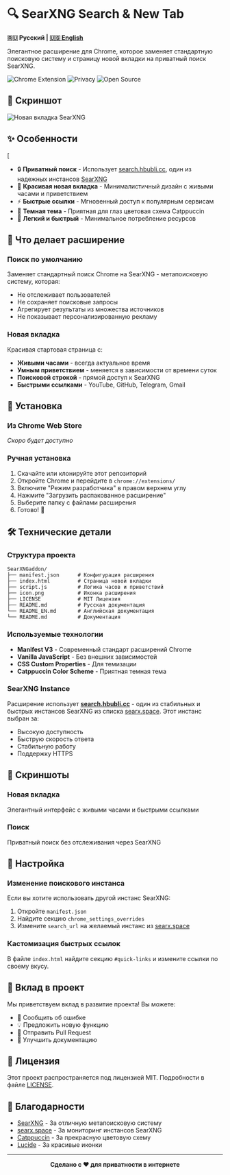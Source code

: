 # 🔍 SearXNG Search & New Tab

**🇷🇺 Русский | [🇺🇸 English](README_EN.md)**

Элегантное расширение для Chrome, которое заменяет стандартную поисковую систему и страницу новой вкладки на приватный поиск SearXNG.

![Chrome Extension](https://img.shields.io/badge/Chrome-Extension-4285F4?style=for-the-badge&logo=googlechrome&logoColor=white)
![Privacy](https://img.shields.io/badge/Privacy-Focused-00C851?style=for-the-badge&logo=shield&logoColor=white)
![Open Source](https://img.shields.io/badge/Open-Source-FF6B35?style=for-the-badge&logo=opensourceinitiative&logoColor=white)

## 📸 Скриншот

![Новая вкладка SearXNG](https://raw.githubusercontent.com/Nelyfa/SearXNGaddon/refs/heads/main/screen.png)

## ✨ Особенности
[
- 🔒 **Приватный поиск** - Использует [search.hbubli.cc](https://search.hbubli.cc/), один из надежных инстансов [SearXNG](https://searx.space/)
- 🎨 **Красивая новая вкладка** - Минималистичный дизайн с живыми часами и приветствием
- ⚡ **Быстрые ссылки** - Мгновенный доступ к популярным сервисам
- 🌙 **Темная тема** - Приятная для глаз цветовая схема Catppuccin
- 🚀 **Легкий и быстрый** - Минимальное потребление ресурсов

## 🎯 Что делает расширение

### Поиск по умолчанию
Заменяет стандартный поиск Chrome на SearXNG - метапоисковую систему, которая:
- Не отслеживает пользователей
- Не сохраняет поисковые запросы
- Агрегирует результаты из множества источников
- Не показывает персонализированную рекламу

### Новая вкладка
Красивая стартовая страница с:
- **Живыми часами** - всегда актуальное время
- **Умным приветствием** - меняется в зависимости от времени суток
- **Поисковой строкой** - прямой доступ к SearXNG
- **Быстрыми ссылками** - YouTube, GitHub, Telegram, Gmail

## 🚀 Установка

### Из Chrome Web Store
*Скоро будет доступно*

### Ручная установка
1. Скачайте или клонируйте этот репозиторий
2. Откройте Chrome и перейдите в `chrome://extensions/`
3. Включите "Режим разработчика" в правом верхнем углу
4. Нажмите "Загрузить распакованное расширение"
5. Выберите папку с файлами расширения
6. Готово! 🎉

## 🛠️ Технические детали

### Структура проекта
```
SearXNGaddon/
├── manifest.json      # Конфигурация расширения
├── index.html         # Страница новой вкладки
├── script.js          # Логика часов и приветствий
├── icon.png           # Иконка расширения
├── LICENSE            # MIT Лицензия
├── README.md          # Русская документация
└── README_EN.md       # Английская документация
└── README.md          # Документация
```

### Используемые технологии
- **Manifest V3** - Современный стандарт расширений Chrome
- **Vanilla JavaScript** - Без внешних зависимостей
- **CSS Custom Properties** - Для темизации
- **Catppuccin Color Scheme** - Приятная темная тема

### SearXNG Instance
Расширение использует **[search.hbubli.cc](https://search.hbubli.cc/)** - один из стабильных и быстрых инстансов SearXNG из списка [searx.space](https://searx.space/). Этот инстанс выбран за:
- Высокую доступность
- Быструю скорость ответа
- Стабильную работу
- Поддержку HTTPS

## 🎨 Скриншоты

### Новая вкладка
Элегантный интерфейс с живыми часами и быстрыми ссылками

### Поиск
Приватный поиск без отслеживания через SearXNG

## 🔧 Настройка

### Изменение поискового инстанса
Если вы хотите использовать другой инстанс SearXNG:

1. Откройте `manifest.json`
2. Найдите секцию `chrome_settings_overrides`
3. Измените `search_url` на желаемый инстанс из [searx.space](https://searx.space/)

### Кастомизация быстрых ссылок
В файле `index.html` найдите секцию `#quick-links` и измените ссылки по своему вкусу.

## 🤝 Вклад в проект

Мы приветствуем вклад в развитие проекта! Вы можете:

- 🐛 Сообщить об ошибке
- 💡 Предложить новую функцию
- 🔧 Отправить Pull Request
- 📖 Улучшить документацию

## 📄 Лицензия

Этот проект распространяется под лицензией MIT. Подробности в файле [LICENSE](LICENSE).

## 🙏 Благодарности

- [SearXNG](https://github.com/searxng/searxng) - За отличную метапоисковую систему
- [searx.space](https://searx.space/) - За мониторинг инстансов SearXNG
- [Catppuccin](https://catppuccin.com/) - За прекрасную цветовую схему
- [Lucide](https://lucide.dev/) - За красивые иконки

---

<div align="center">
  <strong>Сделано с ❤️ для приватности в интернете</strong>
</div>
